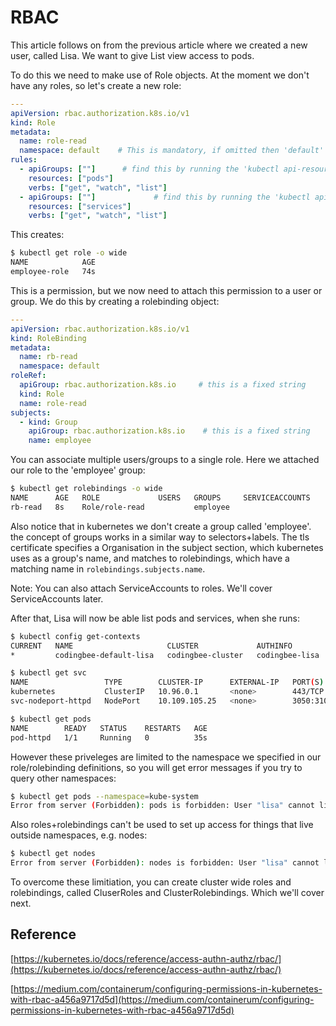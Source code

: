 # RBAC

This article follows on from the previous article where we created a new user, called Lisa. We want to give List view access to pods. 


To do this we need to make use of Role objects. At the moment we don't have any roles, so let's create a new role:

```yaml
---
apiVersion: rbac.authorization.k8s.io/v1
kind: Role
metadata:
  name: role-read
  namespace: default    # This is mandatory, if omitted then 'default' is used
rules:
  - apiGroups: [""]      # find this by running the 'kubectl api-resources' command
    resources: ["pods"]
    verbs: ["get", "watch", "list"]
  - apiGroups: [""]             # find this by running the 'kubectl api-resources' command
    resources: ["services"]
    verbs: ["get", "watch", "list"]
```

This creates:


```bash
$ kubectl get role -o wide
NAME            AGE
employee-role   74s
```

This is a permission, but we now need to attach this permission to a user or group. We do this by creating a rolebinding object:

```yaml
---
apiVersion: rbac.authorization.k8s.io/v1
kind: RoleBinding
metadata:
  name: rb-read  
  namespace: default
roleRef:
  apiGroup: rbac.authorization.k8s.io     # this is a fixed string
  kind: Role
  name: role-read
subjects:
  - kind: Group
    apiGroup: rbac.authorization.k8s.io    # this is a fixed string
    name: employee
```

You can associate multiple users/groups to a single role. Here we attached our role to the 'employee' group:

```bash
$ kubectl get rolebindings -o wide
NAME      AGE   ROLE             USERS   GROUPS     SERVICEACCOUNTS
rb-read   8s    Role/role-read           employee
```

Also notice that in kubernetes we don't create a group called 'employee'. the concept of groups works in a similar way to selectors+labels. The tls certificate specifies a Organisation in the subject section, which kubernetes uses as a group's name, and matches to rolebindings, which have a matching name in `rolebindings.subjects.name`.

Note: You can also attach ServiceAccounts to roles. We'll cover ServiceAccounts later. 

After that, Lisa will now be able list pods and services, when she runs:

```bash
$ kubectl config get-contexts
CURRENT   NAME                     CLUSTER             AUTHINFO         NAMESPACE
*         codingbee-default-lisa   codingbee-cluster   codingbee-lisa   default

$ kubectl get svc
NAME                 TYPE        CLUSTER-IP      EXTERNAL-IP   PORT(S)          AGE
kubernetes           ClusterIP   10.96.0.1       <none>        443/TCP          2d22h
svc-nodeport-httpd   NodePort    10.109.105.25   <none>        3050:31000/TCP   32s

$ kubectl get pods
NAME        READY   STATUS    RESTARTS   AGE
pod-httpd   1/1     Running   0          35s
```

However these priveleges are limited to the namespace we specified in our role/rolebinding definitions, so you will get error messages if you try to query other namespaces:

```bash
$ kubectl get pods --namespace=kube-system
Error from server (Forbidden): pods is forbidden: User "lisa" cannot list resource "pods" in API group "" in the namespace "kube-system"
```

Also roles+rolebindings can't be used to set up access for things that live outside namespaces, e.g. nodes:

```bash
$ kubectl get nodes
Error from server (Forbidden): nodes is forbidden: User "lisa" cannot list resource "nodes" in API group "" at the cluster scope
```

To overcome these limitiation, you can create cluster wide roles and rolebindings, called CluserRoles and ClusterRolebindings. Which we'll cover next. 


## Reference

[https://kubernetes.io/docs/reference/access-authn-authz/rbac/](https://kubernetes.io/docs/reference/access-authn-authz/rbac/)

[https://medium.com/containerum/configuring-permissions-in-kubernetes-with-rbac-a456a9717d5d](https://medium.com/containerum/configuring-permissions-in-kubernetes-with-rbac-a456a9717d5d)

